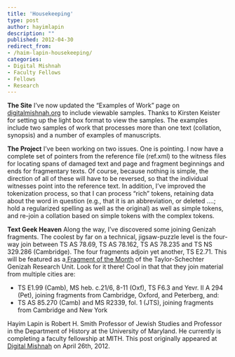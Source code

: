 ```yaml
---
title: 'Housekeeping'
type: post
author: hayimlapin
description: ""
published: 2012-04-30
redirect_from: 
- /haim-lapin-housekeeping/
categories:
- Digital Mishnah
- Faculty Fellows
- Fellows
- Research
---
```

**The Site** I’ve now updated the “Examples of Work” page on [digitalmishnah.org](http://www.digitalmishnah.org) to include viewable samples. Thanks to Kirsten Keister for setting up the light box format to view the samples. The examples include two samples of work that processes more than one text (collation, synopsis) and a number of examples of manuscripts.

**The Project** I’ve been working on two issues. One is pointing. I now have a complete set of pointers from the reference file (ref.xml) to the witness files for locating spans of damaged text and page and fragment beginnings and ends for fragmentary texts. Of course, because nothing is simple, the direction of all of these will have to be reversed, so that the individual witnesses point into the reference text. In addition, I’ve improved the tokenization process, so that I can process “rich” tokens, retaining data about the word in question (e.g., that it is an abbreviation, or deleted ….; hold a regularized spelling as well as the original) as well as simple tokens, and re-join a collation based on simple tokens with the complex tokens.

**Text Geek Heaven** Along the way, I’ve discovered some joining Genizah fragments. The coolest by far on a technical, jigsaw-puzzle level is the four-way join between TS AS 78.69, TS AS 78.162, TS AS 78.235 and TS NS 329.286 (Cambridge). The four fragments adjoin yet another, TS E2.71. This will be featured as a[ Fragment of the Month](http://www.lib.cam.ac.uk/Taylor-Schechter/fotm/) of the Taylor-Schechter Genizah Research Unit. Look for it there! Cool in that that they join material from multiple cities are:

- TS E1.99 (Camb), MS heb. c.21/6, 8-11 (Oxf), TS F6.3 and Yevr. II A 294 (Pet), joining fragments from Cambridge, Oxford, and Peterberg, and:
- TS AS 85.270 (Camb) and MS R2339, fol. 1 (JTS), joining fragments from Cambridge and New York

Hayim Lapin is Robert H. Smith Professor of Jewish Studies and Professor in the Department of History at the University of Maryland. He currently is completing a faculty fellowship at MITH. This post originally appeared at [Digital Mishnah](http://www.digitalmishnah.org/uncategorized/housekeeping/) on April 26th, 2012.

